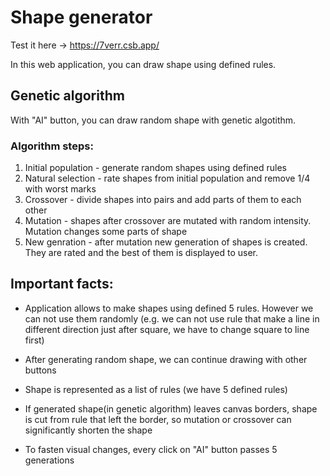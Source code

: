 # Shape generator

Test it here -> https://7verr.csb.app/

In this web application, you can draw shape using defined rules.

## Genetic algorithm

With "AI" button, you can draw random shape with genetic algotithm.

### Algorithm steps:

1. Initial population - generate random shapes using defined rules
2. Natural selection - rate shapes from initial population and remove 1/4 with worst marks
3. Crossover - divide shapes into pairs and add parts of them to each other
4. Mutation - shapes after crossover are mutated with random intensity. Mutation changes some parts of shape
5. New genration - after mutation new generation of shapes is created. They are rated and the best of them is displayed to user.

## Important facts:

- Application allows to make shapes using defined 5 rules. However we can not use them randomly (e.g. we can not use rule that make a line in different direction just after square, we have to change square to line first)

- After generating random shape, we can continue drawing with other buttons

- Shape is represented as a list of rules (we have 5 defined rules)

- If generated shape(in genetic algorithm) leaves canvas borders, shape is cut from rule that left the border, so mutation or crossover can significantly shorten the shape

- To fasten visual changes, every click on "AI" button passes 5 generations

